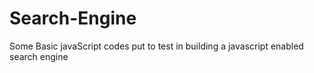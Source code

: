 # Search-Engine

Some Basic javaScript codes put to test in building a javascript enabled search engine

